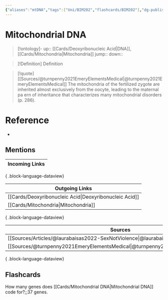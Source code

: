 ```yaml
---
{"aliases":"mtDNA","tags":["Uni/BIM202","flashcards/BIM202"],"dg-publish":true,"permalink":"/cards/mitochondrial-dna/","dgPassFrontmatter":true}
---
```


# Mitochondrial DNA

> [!ontology]-
> up:: [[Cards/Deoxyribonucleic Acid\|DNA]], [[Cards/Mitochondria\|Mitochondria]]
> jump:: 
> down:: 

> [!Definition] Definition

> [!quote] [[Sources/@turnpenny2021EmeryElementsMedical\|@turnpenny2021EmeryElementsMedical]]
> The mitochondria of the fertilized zygote are inherited almost exclusively from the oocyte, leading to the maternal pa ern of inheritance that characterizes many mitochondrial disorders (p. 286).

# Reference

- 

## Mentions

| Incoming Links |
| -------------- |

{ .block-language-dataview}

| Outgoing Links                                            |
| --------------------------------------------------------- |
| [[Cards/Deoxyribonucleic Acid\|Deoxyribonucleic Acid]] |
| [[Cards/Mitochondria\|Mitochondria]]                   |

{ .block-language-dataview}

| Sources                                                                                  |
| ---------------------------------------------------------------------------------------- |
| [[Sources/Articles/@laurabaisas2022-SexNotViolence\|@laurabaisas2022-SexNotViolence]] |
| [[Sources/@turnpenny2021EmeryElementsMedical\|@turnpenny2021EmeryElementsMedical]]    |

{ .block-language-dataview}

## Flashcards

How many genes does [[Cards/Mitochondrial DNA\|Mitochondrial DNA]] code for?;;37 genes.
<!--SR:!2024-08-23,2,210-->